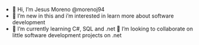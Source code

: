 - 👋 Hi, I’m Jesus Moreno @morenoj94
- 👀 I’m new in this and i’m interested in learn more about software development
- 🌱 I’m currently learning C#, SQL and .net
 💞️ I’m looking to collaborate on little software development projects on .net
<!---- 📫 How to reach me ...--->

<!---
morenoj94/morenoj94 is a ✨ special ✨ repository because its `README.md` (this file) appears on your GitHub profile.
You can click the Preview link to take a look at your changes.
--->
